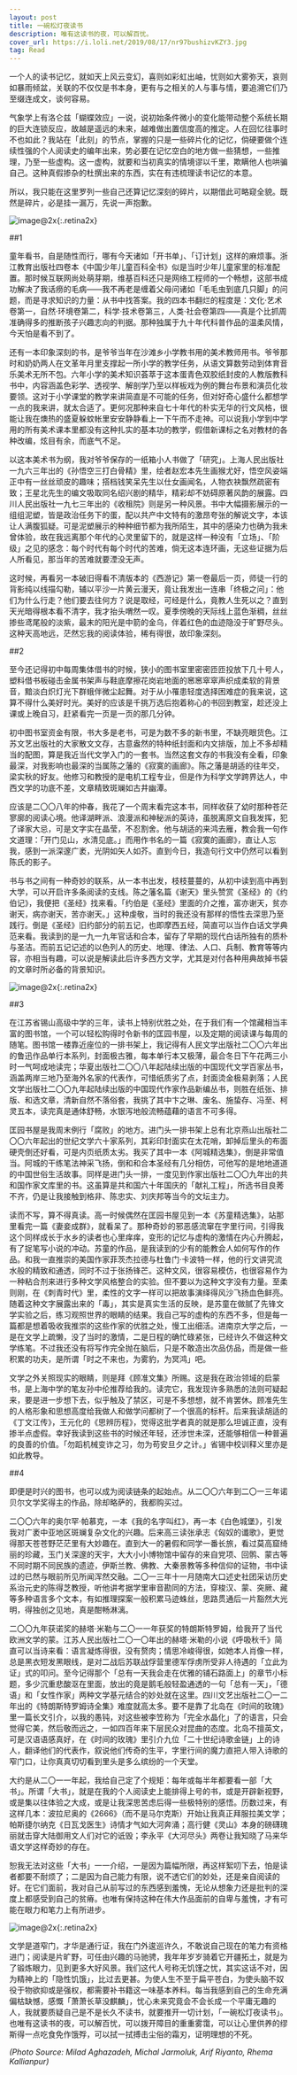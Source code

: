 ```yaml
---
layout: post
title: 一碗松灯夜读书
description: 唯有这读书的夜，可以解百忧。
cover_url: https://i.loli.net/2019/08/17/nr97bushizvKZY3.jpg
tag: Read
---
```


一个人的读书记忆，就如天上风云变幻，喜则如彩虹出岫，忧则如大雾弥天，哀则如暴雨倾盆，关联的不仅仅是书本身，更有与之相关的人与事与情，要追溯它们乃至缀连成文，谈何容易。

气象学上有洛仑兹「蝴蝶效应」一说，说初始条件微小的变化能带动整个系统长期的巨大连锁反应，故越是遥远的未来，越难做出置信度高的推定。人在回忆往事时不也如此？我站在「此刻」的节点，掌握的只是一些碎片化的记忆，倘硬要做个连续性强的个人阅读史的编年出来，势必要在记忆空白的地方做一些猜想，一些推理，乃至一些虚构。这一虚构，就要和当初真实的情境谬以千里，欺瞒他人也哄骗自己。这种真假掺杂的杜撰出来的东西，实在有违梳理读书记忆的本意。

所以，我只能在这里罗列一些自己还算记忆深刻的碎片，以期借此可略窥全貌。既然是碎片，必是挂一漏万，先说一声抱歉。

![image@2x](https://i.loli.net/2019/08/17/mindGYMS21RxtDV.jpg){:.retina2x}

##1

童年看书，自是随性而行，哪有今天诸如「开书单」、「订计划」这样的麻烦事。浙江教育出版社四卷本《中国少年儿童百科全书》似是当时少年儿童家里的标准配置。那时候互联网尚处萌芽期，维基百科还只是网络工程师的一个畅想，这部书成功解决了我话痨的毛病——我不再老是缠着父母问诸如「毛毛虫到底几只脚」的问题，而是寻求知识的力量：从书中找答案。我的四本书翻烂的程度是：文化·艺术卷第一，自然·环境卷第二，科学·技术卷第三，人类·社会卷第四——真是个比抓周准确得多的推断孩子兴趣志向的判据。那种独属于九十年代科普作品的温柔风情，今天怕是看不到了。

还有一本印象深刻的书，是爷爷当年在沙滩乡小学教书用的美术教师用书。爷爷那时和奶奶两人在文革年月里支撑起一所小学的教学任务，从语文算数劳动到体育音乐美术无所不包。六年小学的美术知识荟萃于这本蛋青色双胶纸封皮的人教版教科书中，内容涵盖色彩学、透视学、解剖学乃至以样板戏为例的舞台布景和演员化妆要领。这对于小学课堂的教学来讲简直是不可能的任务，但对好奇心盛什么都想学一点的我来讲，就太合适了。更何况那种来自七十年代的朴实无华的行文风格，很能让我在燠热的盛夏躲蚊帐里安安静静看上一下午而不走神。可以说我小学到中学用的所有美术课本里都没有这种扎实的基本功的教学，假借新课标之名对教材的各种改编，炫目有余，而底气不足。

以这本美术书为纲，我对爷爷保存的一纸箱小人书做了「研究」。上海人民出版社一九六三年出的《孙悟空三打白骨精》里，绘者赵宏本先生画猴尤好，悟空风姿端正中有一丝丝顽皮的趣味；搭档钱笑呆先生以仕女画闻名，人物衣袂飘然疏密有致；王星北先生的编文吸取同名绍兴剧的精华，精彩却不妨碍原著风韵的展露。四川人民出版社一九七三年出的《收租院》则是另一种风景。书中大幅摄影展示的一组组泥塑，皆是政治任务下的蛋，配以共产中文特有的激昂夸张的解说文字，本该让人满腹狐疑。可是泥塑展示的种种细节都为我所陌生，其中的感染力也确为我未曾体验，故在我远离那个年代的心灵里留下的，就是这样一种没有「立场」、「阶级」之见的感念：每个时代有每个时代的苦难，倘无这本连环画，无这些证据为后人所看见，那当年的苦难就要湮没无声。

这时候，再看另一本破旧得看不清版本的《西游记》第一卷最后一页，师徒一行的背影纯以线描勾勒，辅以平沙一片黄云漫天，竟让我发出一连串「终极之问」：他们为什么行走？他们要去往何方？说是取经，可经是什么，竟教人生死以之？直到天光暗得根本看不清字，我才抬头喟然一叹。夏季傍晚的天际线上蓝色渐稠，丝丝掺些鸢尾般的淡紫，最末的阳光是中箭的金乌，伴着红色的血迹隐没于旷野尽头。这种天高地远，茫然忘我的阅读体验，稀有得很，故印象深刻。

##2

至今还记得初中每周集体借书的时候，狭小的图书室里密密匝匝投放下几十号人，塑料借书板碰击金属书架声与鞋底摩擦花岗岩地面的窸窸窣窣声织成柔软的背景音，黯淡白炽灯光下群蛾伴微尘起舞。对于从小罹患轻度选择困难症的我来说，这算不得什么美好时光。美好的应该是千挑万选后抱着称心的书回到教室，趁还没上课或上晚自习，赶紧看完一页是一页的那几分钟。

初中图书室资金有限，书大多是老书，可是为数不多的新书里，不缺亮眼货色。江苏文艺出版社的大家散文文存，古意盎然的特种纸封面和内文排版，加上不多却精当的配图，算是我近当代文学入门的一套书。当然这套文存的书我没有全看，印象最深，对我影响也最深的当属陈之藩的《寂寞的画廊》。陈之藩是胡适的往年交，梁实秋的好友。他修习和教授的是电机工程专业，但是作为科学文学跨界达人，中西文学的功底不差，文章精致斑斓如古井幽潭。

应该是二〇〇八年的仲春，我花了一个周末看完这本书，同样收获了幼时那种苍茫寥廓的阅读心境。他译湖畔派、浪漫派和神秘派的英诗，虽脱离原文自我发挥，犯了译家大忌，可是文字实在晶莹，不忍割舍。他与胡适的来鸿去雁，教会我一句作文道理：「开门见山，水清见底。」而用作书名的一篇《寂寞的画廊》，直让人忘我，感到一派深邃广袤，光阴如矢人如芥。直到今日，我造句行文中仍然可以看到陈氏的影子。

书与书之间有一种奇妙的联系，从一本书出发，枝枝蔓蔓的，从初中读到高中再到大学，可以开启许多条阅读的支线。陈之藩名篇《谢天》里头赞赏《圣经》的《约伯记》，我便把《圣经》找来看。「约伯是《圣经》里面的介之推，富亦谢天，贫亦谢天，病亦谢天，苦亦谢天。」这种虔敬，当时的我还没有那样的悟性去深思乃至践行。倒是《圣经》旧约部分的前五记，也即摩西五经，简直可以当作白话文学典范来看。我读到的是一九一九年官话和合本，留存了早期的现代白话所独有的质朴与圣洁。而前五记记述的以色列人的历史、地理、律法、人口、兵制、教育等等内容，亦相当有趣，可以说是解读此后许多西方文学，尤其是对付各种用典故掉书袋的文章时所必备的背景知识。

![image@2x](https://i.loli.net/2019/08/17/q8bVfaHvO6eAcJS.jpg){:.retina2x}

##3

在江苏省锡山高级中学的三年，读书上特别优胜之处，在于我们有一个馆藏相当丰富的图书馆，一个可以轻松购得时令新书的匡园书屋，以及定期的阅读课与每周的随笔。图书馆一楼靠近座位的一排书架上，我记得有人民文学出版社二〇〇六年出的鲁迅作品单行本系列，封面极古雅，每本单行本又极薄，最合冬日下午花两三小时一气呵成地读完；华夏出版社二〇〇八年起陆续出版的中国现代文学百家丛书，涵盖两岸三地乃至海外名家的代表作，可惜纸质劣了点，封面烫金极易剥落；人民文学出版社二〇〇九年起陆续出版的中国现代作家作品新编丛书，则胜在纸张、排版、和选文章，清新自然不落俗套，我挑了其中卞之琳、废名、施蛰存、冯至、柯灵五本，读完真是通体舒畅，水银泻地般流畅蕴藉的语言不可多得。

匡园书屋是我周末例行「腐败」的地方。进门头一排书架上总有北京燕山出版社二〇〇六年起出的世纪文学六十家系列，其彩印封面实在太花哨，卸掉后里头的布面硬壳倒还好看，可是内页纸质太劣。我买了其中一本《阿城精选集》，倒是非常值当。阿城的干练笔法神采飞扬，倒和和合本圣经有几分相仿，可他写的是地地道道的中国世俗生活故事。同样是进门头一排，一度见到作家出版社二〇〇九年出的共和国作家文库里的书。这虽算是共和国六十年国庆的「献礼工程」，所选书目良莠不齐，仍是让我接触到格非、陈忠实、刘庆邦等当今的文坛主力。

读而不写，算不得真读。高一时候偶然在匡园书屋见到一本《苏童精选集》，站那里看完一篇《妻妾成群》，就看呆了。那种奇妙的邪恶感流窜在字里行间，引得我这个同样成长于水乡的读者也心里痒痒，变形的记忆与虚构的激情在内心升腾起，有了捉笔写小说的冲动。苏童的作品，是我读到的少有的能教会人如何写作的作品。和我一直推崇的美国作家菲茨杰拉德与杜鲁门·卡波特一样，他的行文讲究流水般的精致和通透，同时不过于张扬锋芒。这种文风，很容易模仿，也很容易作为一种粘合剂来进行多种文学风格整合的实验。但不要以为这种文字没有力量。至柔则刚，在《刺青时代》里，柔性的文字一样可以把故事演绎得风沙飞扬血色鲜亮。随着这种文字展露出来的「毒」，其实是真实生活的反映，是苏童在做腻了先锋文学实验之后，练习观照世界的眼睛的结果。我自己写的虚构的东西不多，但是每一篇都是想着吸收我推崇的这些作家的优胜之处，慢工出细活。进南京大学之后，一是在文学上疏懒，没了当时的激情，二是日程的确忙碌紧张，已经许久不做这种文学练笔。不过我还没有将写作完全抛在脑后，只是不敢造出次品仿品，而是做一些积累的功夫，是所谓「时之不来也，为雾豹，为冥鸿」吧。

文学之外关照现实的眼睛，则是拜《顾准文集》所赐。这是我在政治领域的启蒙书，是上海中学的笔友孙中伦推荐给我的。读完它，我发现许多熟悉的法则可疑起来，要是进一步想下去，似乎触及了禁区，可是不多想想，就不肯罢休。顾准先生的人格形象和思想高度给我做人和做学问都树了一个很高的标杆。后来我读胡适的《丁文江传》，王元化的《思辨历程》，觉得这批学者真的就是那么坦诚正直，没有掺半点虚假。幸好我读到这些书的时候还年轻，还涉世未深，还能够相信一种普遍的良善的价值。「勿蹈机械变诈之习，勿为苟安旦夕之计。」省锡中校训释义里亦是如此教导。

##4

即便是时兴的图书，也可以成为阅读链条的起始点。从二〇〇六年到二〇一三年诺贝尔文学奖得主的作品，除却略萨的，我都购买过。

二〇〇六年的奥尔罕·帕慕克，一本《我的名字叫红》，再一本《白色城堡》，引发我对广袤中亚地区斑斓复杂文化的兴趣。后来高三读张承志《匈奴的谶歌》，更觉得那天苍苍野茫茫里有大妙趣在。直到大一的暑假和同学一番长旅，看过莫高窟绮丽的珍藏，玉门关深邃的天宇，大大小小博物馆中留存的来自党项、回鹘、蒙古等不同时期不同民族的遗迹，伊斯兰教、佛教、大秦景教等多种信仰的证物，书中读过的已然与眼前所见所闻浑然交融。二〇一三年十一月随南大口述史社团采访历史系治元史的陈得芝教授，听他讲考据学里审音勘同的方法，穿梭汉、蒙、突厥、藏等多种语言多个文本，有如推理探案一般积累马迹蛛丝，思路贯通后一片豁然大光明，得独创之见地，真是酣畅淋漓。

二〇〇九年获诺奖的赫塔·米勒与二〇一一年获奖的特朗斯特罗姆，给我开了当代欧洲文学的蒙。江苏人民出版社二〇一〇年出的赫塔·米勒的小说《呼吸秋千》简直可以当诗来看：语言凝炼得很，没有赘肉；情思冷峻得很，如她本人肖像一样，总是黑衣短发黑眼线，是对二战后苏联战俘营里德军俘虏所受非人待遇的「立此为证」式的叩问。至今记得那个「总有一天我会走在优雅的铺石路面上」的章节小标题，多少沉重悲酸沤在里面，放出的竟是鹅毛般轻盈通透的一句「总有一天」，「德语」和「女性作家」两种文学基元结合的妙处就在这里。四川文艺出版社二〇一二年出的《特朗斯特罗姆诗全集》难度就高太多。要不是靠了北岛在《时间的玫瑰》里一篇长文引介，以我的愚钝，对这些被李笠称为「完全水晶化」了的语言，只会觉得它美，然后敬而远之，一如四百年来下层民众对昆曲的态度。北岛不擅英文，可是汉语语感真好，在《时间的玫瑰》里引介九位「二十世纪诗歌金链」上的诗人，翻译他们的代表作，叙说他们传奇的生平，字里行间的魔力直把人带入诗歌的窄门口，让你真真切切看到里头是多么缤纷的一个天堂。

大约是从二〇一一年起，我给自己定了个规矩：每年或每半年都要看一部「大书」。所谓「大书」，就是在我的个人阅读史上能排得上号的书，或是开辟新视野，或是集以往体验之大成，或是让我深思苦虑后得一些极特别的感悟。历数过来，有这样几本：波拉尼奥的《2666》（而不是马尔克斯）开始让我真正拜服拉美文学；帕斯捷尔纳克《日瓦戈医生》诗情才气如大河奔涌；高行健《灵山》本身的磅礴瑰丽就击穿大陆御用文人们对它的诋毁；李永平《大河尽头》两卷让我知晓了马来华语文学这样奇妙的存在。

恕我无法对这些「大书」一一介绍，一是因为篇幅所限，再这样絮叨下去，怕是读者都要不耐烦了；二是因为自己能力有限，说不透它们的妙处，还是亲自阅读的好。在它们面前，我对自己从前写过的东西感到羞愧，无论从想象力还是批判的深度上都感受到自己的贫瘠。也唯有保持这种在伟大作品面前的自卑与羞愧，才有可能在眼力和笔力上有所进步。

![image@2x](https://i.loli.net/2019/08/17/M2TGSdE7aYh1oLy.jpg){:.retina2x}

文学是道窄门，才华是通行证，我在门外逡巡许久，不敢说自己现在的笔力有资格进门；阅读是片旷野，可任由兴趣的马驰骋，我年年岁岁骑着它开疆拓土，就是为了锻炼眼力，见到更多大好风景。我们这代人号称无饥馑之忧，其实这话不对，因为精神上的「隐性饥饿」，比过去更甚。为使人生不至于扁平苍白，为使头脑不奴役于物欲抑或是强权，都需要补书籍这一味基本养料。每当我感到自己的生命充满偏枯缺憾，感慨「萧萧长草没麒麟」，忧心未来究竟会不会长成一个平庸无趣的人，我就要质疑自己是不是长久不读书，就要推开一切计划，「一碗松灯夜读书」。也唯有这读书的夜，可以解百忧，可以拨开障目的重重雾霭，可以让心里供养的缪斯得一点吃食免作饿殍，可以拭一拭搏击尘俗的霜刃，证明理想的不死。

*(Photo Source: Milad Aghazadeh, Michal Jarmoluk, Arif Riyanto, Rhema Kallianpur)*

